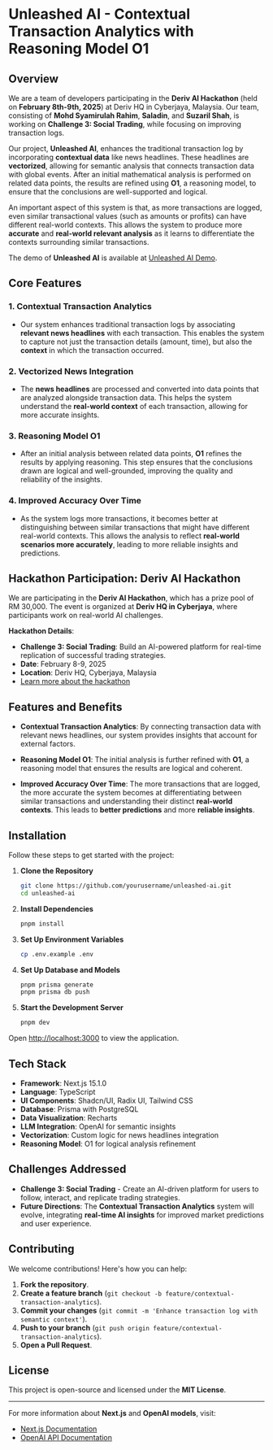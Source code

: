 # Unleashed AI - Contextual Transaction Analytics with Reasoning Model O1

## Overview

We are a team of developers participating in the **Deriv AI Hackathon** (held on **February 8th-9th, 2025**) at Deriv HQ in Cyberjaya, Malaysia. Our team, consisting of **Mohd Syamirulah Rahim**, **Saladin**, and **Suzaril Shah**, is working on **Challenge 3: Social Trading**, while focusing on improving transaction logs.

Our project, **Unleashed AI**, enhances the traditional transaction log by incorporating **contextual data** like news headlines. These headlines are **vectorized**, allowing for semantic analysis that connects transaction data with global events. After an initial mathematical analysis is performed on related data points, the results are refined using **O1**, a reasoning model, to ensure that the conclusions are well-supported and logical.

An important aspect of this system is that, as more transactions are logged, even similar transactional values (such as amounts or profits) can have different real-world contexts. This allows the system to produce more **accurate** and **real-world relevant analysis** as it learns to differentiate the contexts surrounding similar transactions.

The demo of **Unleashed AI** is available at [Unleashed AI Demo](https://unleashed-ai.vercel.app).

## Core Features

### 1. **Contextual Transaction Analytics**
   - Our system enhances traditional transaction logs by associating **relevant news headlines** with each transaction. This enables the system to capture not just the transaction details (amount, time), but also the **context** in which the transaction occurred.

### 2. **Vectorized News Integration**
   - The **news headlines** are processed and converted into data points that are analyzed alongside transaction data. This helps the system understand the **real-world context** of each transaction, allowing for more accurate insights.

### 3. **Reasoning Model O1**
   - After an initial analysis between related data points, **O1** refines the results by applying reasoning. This step ensures that the conclusions drawn are logical and well-grounded, improving the quality and reliability of the insights.

### 4. **Improved Accuracy Over Time**
   - As the system logs more transactions, it becomes better at distinguishing between similar transactions that might have different real-world contexts. This allows the analysis to reflect **real-world scenarios more accurately**, leading to more reliable insights and predictions.
   
## Hackathon Participation: Deriv AI Hackathon

We are participating in the **Deriv AI Hackathon**, which has a prize pool of RM 30,000. The event is organized at **Deriv HQ in Cyberjaya**, where participants work on real-world AI challenges. 

**Hackathon Details**:
- **Challenge 3: Social Trading**: Build an AI-powered platform for real-time replication of successful trading strategies.
- **Date**: February 8-9, 2025
- **Location**: Deriv HQ, Cyberjaya, Malaysia
- [Learn more about the hackathon](https://deriv.com/hackathon)

## Features and Benefits

- **Contextual Transaction Analytics**: By connecting transaction data with relevant news headlines, our system provides insights that account for external factors.
  
- **Reasoning Model O1**: The initial analysis is further refined with **O1**, a reasoning model that ensures the results are logical and coherent.

- **Improved Accuracy Over Time**: The more transactions that are logged, the more accurate the system becomes at differentiating between similar transactions and understanding their distinct **real-world contexts**. This leads to **better predictions** and more **reliable insights**.

## Installation

Follow these steps to get started with the project:

1. **Clone the Repository**
    ```bash
    git clone https://github.com/yourusername/unleashed-ai.git
    cd unleashed-ai
    ```

2. **Install Dependencies**
    ```bash
    pnpm install
    ```

3. **Set Up Environment Variables**
    ```bash
    cp .env.example .env
    ```

4. **Set Up Database and Models**
    ```bash
    pnpm prisma generate
    pnpm prisma db push
    ```

5. **Start the Development Server**
    ```bash
    pnpm dev
    ```

Open [http://localhost:3000](http://localhost:3000) to view the application.

## Tech Stack

- **Framework**: Next.js 15.1.0
- **Language**: TypeScript
- **UI Components**: Shadcn/UI, Radix UI, Tailwind CSS
- **Database**: Prisma with PostgreSQL
- **Data Visualization**: Recharts
- **LLM Integration**: OpenAI for semantic insights
- **Vectorization**: Custom logic for news headlines integration
- **Reasoning Model**: O1 for logical analysis refinement

## Challenges Addressed

- **Challenge 3: Social Trading** - Create an AI-driven platform for users to follow, interact, and replicate trading strategies.
- **Future Directions**: The **Contextual Transaction Analytics** system will evolve, integrating **real-time AI insights** for improved market predictions and user experience.

## Contributing

We welcome contributions! Here's how you can help:

1. **Fork the repository**.
2. **Create a feature branch** (`git checkout -b feature/contextual-transaction-analytics`).
3. **Commit your changes** (`git commit -m 'Enhance transaction log with semantic context'`).
4. **Push to your branch** (`git push origin feature/contextual-transaction-analytics`).
5. **Open a Pull Request**.

## License

This project is open-source and licensed under the **MIT License**.

---

For more information about **Next.js** and **OpenAI models**, visit:
- [Next.js Documentation](https://nextjs.org/docs)
- [OpenAI API Documentation](https://beta.openai.com/docs/)
